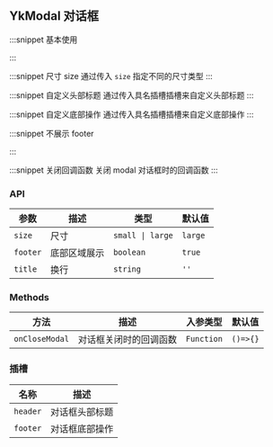## YkModal 对话框

:::snippet
基本使用

<ModalBase/>
:::

:::snippet
尺寸 size
通过传入 `size` 指定不同的尺寸类型
<ModalSmall/>
:::

:::snippet
自定义头部标题
通过传入具名插槽插槽来自定义头部标题
<ModalHeader/>
:::

:::snippet
自定义底部操作
通过传入具名插槽插槽来自定义底部操作
<ModalFooter/>
:::

:::snippet
不展示 footer

<ModalFooterShow/>
:::

:::snippet
关闭回调函数
关闭 modal 对话框时的回调函数
<ModalClose/>
:::

### API

| 参数     | 描述         | 类型             | 默认值  |
| -------- | ------------ | ---------------- | ------- |
| `size`   | 尺寸         | `small \| large` | `large` |
| `footer` | 底部区域展示 | `boolean`        | `true`  |
| `title`  | 换行         | `string`         | `''`    |

### Methods

| 方法           | 描述                   | 入参类型   | 默认值   |
| -------------- | ---------------------- | ---------- | -------- |
| `onCloseModal` | 对话框关闭时的回调函数 | `Function` | `()=>{}` |

### 插槽

| 名称     | 描述           |
| -------- | -------------- |
| `header` | 对话框头部标题 |
| `footer` | 对话框底部操作 |
